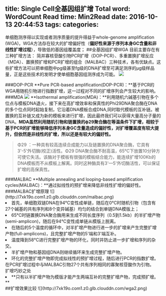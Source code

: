 title: Single Cell全基因组扩增
Total word: WordCount
Read time: Min2Read
date: 2016-10-13 20:44:53
tags:
categories:
---
单细胞测序得以实现或者测序质量的提升得益于whole-genome amplification (WGA)，WGA方法存在较大的扩增偏好性（**偏好性来源于序列本身GC含量和非线性扩增过程**），导致低的基因组覆盖度；
##全基因组扩增WGA
目前主要存在有三种扩增方法：
简并寡核苷酸引物PCR扩增（DOP-PCR）、多重置换扩增反应（MDA）、置换预扩增和PCR扩增的组合（MALBAC）三种技术，各有优缺点。这些扩增方法可以把单细胞中pg级甚至fg级的DNA扩增至可满足测序的μg级样品量，正是这些技术的发明才使单细胞基因组测序成为可能。
![](http://7xk19o.com1.z0.glb.clouddn.com/wga.png)
<!--more-->
###DOP-PCR
**Pure PCR-based amplification(DOP-PCR)：**基于PCR的WGA用随机引物进行指数扩增，这一过程对不同的扩增序列会产生较大的影响。
###MDA
![](https://upload.wikimedia.org/wikipedia/commons/thumb/3/35/Single_cell_sequencing_%EF%BC%88MDA%EF%BC%89.JPG/800px-Single_cell_sequencing_%EF%BC%88MDA%EF%BC%89.JPG)
**Isothermal amplification(MDA)：**利用随机六碱基引物在多个位点与模板DNA退火，接下来在高扩增效率和保真性的Phi29DNA聚合酶在DNA的多个位点同时起始复制，它沿着DNA模板合成DNA,同时取代模板的互补链。被置换的互补链又成为新的模板来进行扩增，因此最终我们可以获得大量高分子量的DNA。**MDA虽然利用随机引物和链置换的ϕ29聚合酶在等温条件下扩增，相较于基于PCR的扩增能够降低序列本身GC含量造成的偏好性，对扩增覆盖度有较大提升，但依然是非线性的扩增，所以还是有较大的偏好性。**
<blockquote><p>Φ29  ：一种具有较高连续合成能力以及链置换的DNA聚合酶，它具有3'-5'外切酶(校正)活性。Φ29 DNA聚合酶不耐高温，65℃下放置10分钟方可使它失活。该酶对于模板有很强的模板结合能力，能连续扩增100Kb的DNA模板而不从模板上解离。同时这种酶具有3'—5'外切酶活性，可以保证扩增的高保真性。</p></blockquote>
###MALBAC
**Multiple annealing and looping-based amplification cycles(MALBAC)：**通过拟线性的预扩增来降低非线性扩增的偏好性。
###MALBAC扩增原理
![](http://7xk19o.com1.z0.glb.clouddn.com/malbac.png)
<li>首先，单细胞双链DNA在94℃变性成单链，随后在0℃时随机引物（包含有27个碱基的共有序列和8个变异碱基）均匀的结合到单链DNA模版上；</li>
<li>65℃时链置换DNA聚合酶用来生成不同长度序列（0.5到1.5kb）的半扩增产物(semi-amplicon)，随后在94℃变性成单链从模版上脱离。</li>
<li>在随后的5个温度的循环中，对半扩增产物进行进一步的扩增来产生完整扩增产物(full-amplicons)，且完整扩增产物的5'端和3'端互补。</li>
<li>温度降到58℃进行完整扩增产物的环化，同时并防止进一步扩增和序列的杂交。</li>
<li>半扩增产物和基因组DNA则继续循环来生成完整扩增产物。</li>
<li>环化的完整扩增产物即完成拟线性的预扩增过程，随后进行PCR的指数扩增。在PCR扩增过程中与MALBAC引物27个共有序列相同的寡聚核苷酸作为引物。</li>
<span class="myCode">扩增巧妙之处</span>
<li>**只有以半扩增产物为模版才能产生两端互补的完整扩增产物，完成预扩增。**</li>
##扩增效果比较
![](http://7xk19o.com1.z0.glb.clouddn.com/wga2.png)